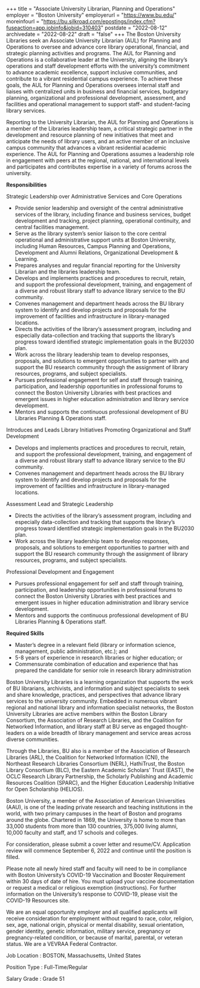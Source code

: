 +++
title = "Associate University Librarian, Planning and Operations"
employer = "Boston University"
employerurl = "https://www.bu.edu/"
moreinfourl = "https://bu.silkroad.com/epostings/index.cfm?fuseaction=app.jobinfo&jobid=310403"
postdate = "2022-08-12"
archivedate = "2022-08-22"
draft = "false"
+++
The Boston University Libraries seek an Associate University Librarian (AUL) for Planning and Operations to oversee and advance core library operational, financial, and strategic planning activities and programs.  The AUL for Planning and Operations is a collaborative leader at the University, aligning the library’s operations and staff development efforts with the university’s commitment to advance academic excellence, support inclusive communities, and contribute to a vibrant residential campus experience. To achieve these goals, the AUL for Planning and Operations oversees internal staff and liaises with centralized units in business and financial services, budgetary planning, organizational and professional development, assessment, and facilities and operational management to support staff- and student-facing library services.

Reporting to the University Librarian, the AUL for Planning and Operations is a member of the Libraries leadership team, a critical strategic partner in the development and resource planning of new initiatives that meet and anticipate the needs of library users, and an active member of an inclusive campus community that advances a vibrant residential academic experience. The AUL for Planning and Operations assumes a leadership role in engagement with peers at the regional, national, and international levels and participates and contributes expertise in a variety of forums across the university.

**Responsibilities**

Strategic Leadership over Administrative Services and Core Operations

- Provide senior leadership and oversight of the central administrative services of the library, including finance and business services, budget development and tracking, project planning, operational continuity, and central facilities management.
- Serve as the library system’s senior liaison to the core central operational and administrative support units at Boston University, including Human Resources, Campus Planning and Operations, Development and Alumni Relations, Organizational Development & Learning.
- Prepares analyses and regular financial reporting for the University Librarian and the libraries leadership team.
- Develops and implements practices and procedures to recruit, retain, and support the professional development, training, and engagement of a diverse and robust library staff to advance library service to the BU community.
- Convenes management and department heads across the BU library system to identify and develop projects and proposals for the improvement of facilities and infrastructure in library-managed locations.
- Directs the activities of the library’s assessment program, including and especially data-collection and tracking that supports the library’s progress toward identified strategic implementation goals in the BU2030 plan.
- Work across the library leadership team to develop responses, proposals, and solutions to emergent opportunities to partner with and support the BU research community through the assignment of library resources, programs, and subject specialists.
- Pursues professional engagement for self and staff through training, participation, and leadership opportunities in professional forums to connect the Boston University Libraries with best practices and emergent issues in higher education administration and library service development.
- Mentors and supports the continuous professional development of BU Libraries Planning & Operations staff.

Introduces and Leads Library Initiatives Promoting Organizational and Staff Development

- Develops and implements practices and procedures to recruit, retain, and support the professional development, training, and engagement of a diverse and robust library staff to advance library service to the BU community.
- Convenes management and department heads across the BU library system to identify and develop projects and proposals for the improvement of facilities and infrastructure in library-managed locations.

Assessment Lead and Strategic Leadership

- Directs the activities of the library’s assessment program, including and especially data-collection and tracking that supports the library’s progress toward identified strategic implementation goals in the BU2030 plan.
- Work across the library leadership team to develop responses, proposals, and solutions to emergent opportunities to partner with and support the BU research community through the assignment of library resources, programs, and subject specialists.

Professional Development and Engagement

- Pursues professional engagement for self and staff through training, participation, and leadership opportunities in professional forums to connect the Boston University Libraries with best practices and emergent issues in higher education administration and library service development.
- Mentors and supports the continuous professional development of BU Libraries Planning & Operations staff.

**Required Skills**

- Master’s degree in a relevant field (library or information science, management, public administration, etc.); and
- 5-8 years of experience in research libraries or higher education; or
- Commensurate combination of education and experience that has prepared the candidate for senior role in research library administration

Boston University Libraries is a learning organization that supports the work of BU librarians, archivists, and information and subject specialists to seek and share knowledge, practices, and perspectives that advance library services to the university community. Embedded in numerous vibrant regional and national library and information specialist networks, the Boston University Libraries are active members within the Boston Library Consortium, the Association of Research Libraries, and the Coalition for Networked Information, and library staff at BU serve as engaged thought-leaders on a wide breadth of library management and service areas across diverse communities.

Through the Libraries, BU also is a member of the Association of Research Libraries (ARL), the Coalition for Networked Information (CNI), the Northeast Research Libraries Consortium (NERL), HathiTrust, the Boston Library Consortium (BLC), the Eastern Academic Scholars’ Trust (EAST), the OCLC Research Library Partnership, the Scholarly Publishing and Academic Resources Coalition (SPARC), and the Higher Education Leadership Initiative for Open Scholarship (HELIOS).

Boston University, a member of the Association of American Universities (AAU), is one of the leading private research and teaching institutions in the world, with two primary campuses in the heart of Boston and programs around the globe. Chartered in 1869, the University is home to more than 33,000 students from more than 130 countries, 375,000 living alumni, 10,000 faculty and staff, and 17 schools and colleges.

For consideration, please submit a cover letter and resume/CV. Application review will commence September 6, 2022 and continue until the position is filled.

Please note all newly hired staff and faculty will need to be in compliance with Boston University’s COVID-19 Vaccination and Booster Requirement within 30 days of date of hire. You must upload your vaccine documentation or request a medical or religious exemption (instructions). For further information on the University’s response to COVID-19, please visit the COVID-19 Resources site.

We are an equal opportunity employer and all qualified applicants will receive consideration for employment without regard to race, color, religion, sex, age, national origin, physical or mental disability, sexual orientation, gender identity, genetic information, military service, pregnancy or pregnancy-related condition, or because of marital, parental, or veteran status. We are a VEVRAA Federal Contractor.

Job Location
: BOSTON, Massachusetts, United States 

Position Type
: Full-Time/Regular 

Salary Grade
: Grade 51